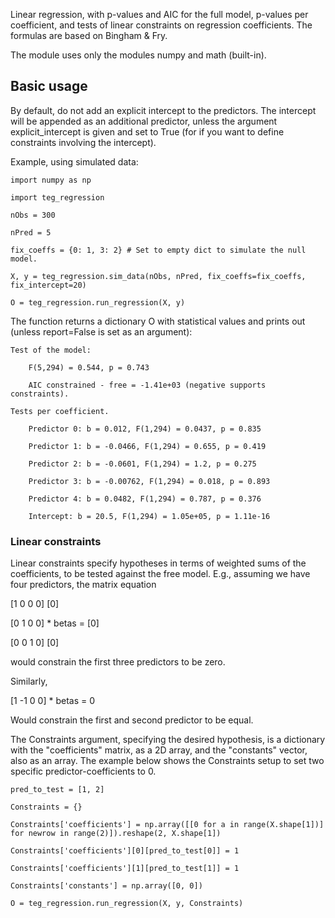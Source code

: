 Linear regression, with p-values and AIC for the full model, p-values per coefficient, and tests of linear constraints on regression coefficients. The formulas are based on Bingham & Fry.

The module uses only the modules numpy and math (built-in).

## Basic usage

By default, do not add an explicit intercept to the predictors. The intercept will be appended as an additional predictor, unless the argument explicit_intercept is given and set to True (for if you want to define constraints involving the intercept).

Example, using simulated data:

	import numpy as np

	import teg_regression

	nObs = 300

	nPred = 5

	fix_coeffs = {0: 1, 3: 2} # Set to empty dict to simulate the null model.

	X, y = teg_regression.sim_data(nObs, nPred, fix_coeffs=fix_coeffs, fix_intercept=20)

	O = teg_regression.run_regression(X, y)

The function returns a dictionary O with statistical values and prints out (unless report=False is set as an argument):

	Test of the model:

		F(5,294) = 0.544, p = 0.743

		AIC constrained - free = -1.41e+03 (negative supports constraints).

	Tests per coefficient.

		Predictor 0: b = 0.012, F(1,294) = 0.0437, p = 0.835

		Predictor 1: b = -0.0466, F(1,294) = 0.655, p = 0.419

		Predictor 2: b = -0.0601, F(1,294) = 1.2, p = 0.275

		Predictor 3: b = -0.00762, F(1,294) = 0.018, p = 0.893

		Predictor 4: b = 0.0482, F(1,294) = 0.787, p = 0.376

		Intercept: b = 20.5, F(1,294) = 1.05e+05, p = 1.11e-16

### Linear constraints

Linear constraints specify hypotheses in terms of weighted sums of the coefficients, to be tested against the free model. E.g., assuming we have four predictors, the matrix equation

[1 0 0 0]           [0]

[0 1 0 0] * betas = [0]

[0 0 1 0]           [0]

would constrain the first three predictors to be zero.

Similarly,

[1 -1 0 0] * betas = 0

Would constrain the first and second predictor to be equal.

The Constraints argument, specifying the desired hypothesis, is a dictionary with the "coefficients" matrix, as a 2D array, and the "constants" vector, also as an array. The example below shows the Constraints setup to set two specific predictor-coefficients to 0.

	pred_to_test = [1, 2]

	Constraints = {}

	Constraints['coefficients'] = np.array([[0 for a in range(X.shape[1])] for newrow in range(2)]).reshape(2, X.shape[1])

	Constraints['coefficients'][0][pred_to_test[0]] = 1

	Constraints['coefficients'][1][pred_to_test[1]] = 1

	Constraints['constants'] = np.array([0, 0])

	O = teg_regression.run_regression(X, y, Constraints)
